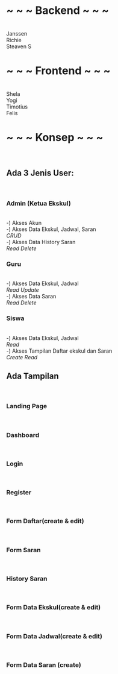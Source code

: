 <h1>~ ~ ~ Backend ~ ~ ~</h1><br>
Janssen <br>
Richie <br>
Steaven S<br>

<h1>~ ~ ~ Frontend ~ ~ ~</h1><br>
Shela<br>
Yogi<br>
Timotius<br>
Felis<br>

<h1>~ ~ ~ Konsep ~ ~ ~</h1><br>
<h2>Ada 3 Jenis User:</h2><br>
<h3>Admin (Ketua Ekskul)</h3><br>
-) Akses Akun<br>
-) Akses Data Ekskul, Jadwal, Saran<br>
<i>CRUD</i><br>
-) Akses Data History Saran<br>
<i>Read Delete</i>

<h3>Guru</h3><br> 
-) Akses Data Ekskul, Jadwal<br>
<i>Read Update</i><br>
-) Akses Data Saran<br>
<i>Read Delete</i><br>

<h3>Siswa</h3><br>
-) Akses Data Ekskul, Jadwal<br>
<i>Read</i><br>
-) Akses Tampilan Daftar ekskul dan Saran<br>
<i>Create Read</i><br>

<h2> Ada Tampilan </h2><br>
<h3>Landing Page</h3><br>
<h3>Dashboard</h3><br>
<h3>Login</h3><br>
<h3>Register</h3><br>
<h3>Form Daftar(create & edit)</h3><br>
<h3>Form Saran</h3><br>
<h3>History Saran</h3><br>
<h3>Form Data Ekskul(create & edit)</h3><br>
<h3>Form Data Jadwal(create & edit)</h3><br>
<h3>Form Data Saran (create)</h3><br>